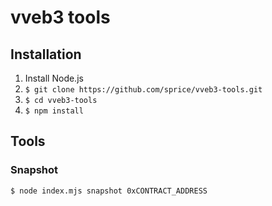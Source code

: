 # vveb3 tools

## Installation

1. Install Node.js
1. `$ git clone https://github.com/sprice/vveb3-tools.git`
1. `$ cd vveb3-tools`
1. `$ npm install`

## Tools

### Snapshot

```shell
$ node index.mjs snapshot 0xCONTRACT_ADDRESS
```
